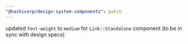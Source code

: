 ```yaml
---
"@hashicorp/design-system-components": patch
---
```


updated `font-weight` to `medium` for `Link::Standalone` component (to be in sync with design specs)
